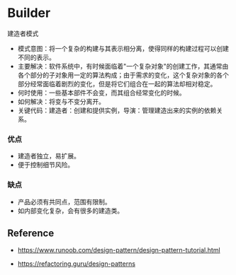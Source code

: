 # Builder

建造者模式

- 模式意图：将一个复杂的构建与其表示相分离，使得同样的构建过程可以创建不同的表示。
- 主要解决：软件系统中，有时候面临着"一个复杂对象"的创建工作，其通常由各个部分的子对象用一定的算法构成；由于需求的变化，这个复杂对象的各个部分经常面临着剧烈的变化，但是将它们组合在一起的算法却相对稳定。
- 何时使用：一些基本部件不会变，而其组合经常变化的时候。
- 如何解决：将变与不变分离开。
- 关键代码：建造者：创建和提供实例，导演：管理建造出来的实例的依赖关系。

### 优点

- 建造者独立，易扩展。
- 便于控制细节风险。

### 缺点

- 产品必须有共同点，范围有限制。
- 如内部变化复杂，会有很多的建造类。

## Reference

- https://www.runoob.com/design-pattern/design-pattern-tutorial.html

- https://refactoring.guru/design-patterns
